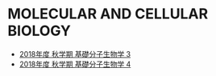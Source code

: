 
# MOLECULAR AND CELLULAR BIOLOGY
- [2018年度 秋学期 基礎分子生物学 3](https://github.com/haruosuz/ksbn/blob/master/2018/README.2018.3.md)
- [2018年度 秋学期 基礎分子生物学 4](https://github.com/haruosuz/ksbn/blob/master/2018/README.2018.4.md)